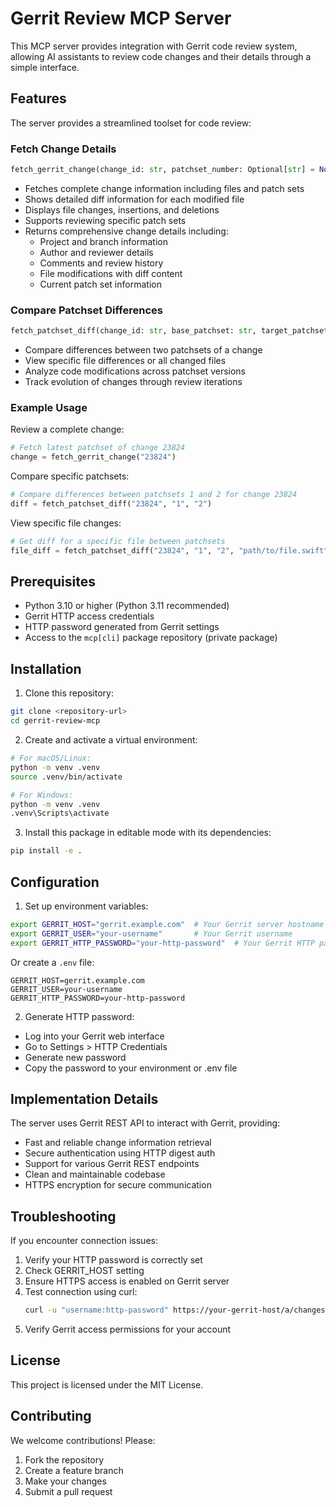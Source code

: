 # Gerrit Review MCP Server

This MCP server provides integration with Gerrit code review system, allowing AI assistants to review code changes and their details through a simple interface.

## Features

The server provides a streamlined toolset for code review:

### Fetch Change Details
```python
fetch_gerrit_change(change_id: str, patchset_number: Optional[str] = None)
```
- Fetches complete change information including files and patch sets
- Shows detailed diff information for each modified file
- Displays file changes, insertions, and deletions
- Supports reviewing specific patch sets
- Returns comprehensive change details including:
  - Project and branch information
  - Author and reviewer details
  - Comments and review history
  - File modifications with diff content
  - Current patch set information

### Compare Patchset Differences
```python
fetch_patchset_diff(change_id: str, base_patchset: str, target_patchset: str, file_path: Optional[str] = None)
```
- Compare differences between two patchsets of a change
- View specific file differences or all changed files
- Analyze code modifications across patchset versions
- Track evolution of changes through review iterations

### Example Usage

Review a complete change:
```python
# Fetch latest patchset of change 23824
change = fetch_gerrit_change("23824")
```

Compare specific patchsets:
```python
# Compare differences between patchsets 1 and 2 for change 23824
diff = fetch_patchset_diff("23824", "1", "2")
```

View specific file changes:
```python
# Get diff for a specific file between patchsets
file_diff = fetch_patchset_diff("23824", "1", "2", "path/to/file.swift")
```

## Prerequisites

- Python 3.10 or higher (Python 3.11 recommended)
- Gerrit HTTP access credentials
- HTTP password generated from Gerrit settings
- Access to the `mcp[cli]` package repository (private package)

## Installation

1. Clone this repository:
```bash
git clone <repository-url>
cd gerrit-review-mcp
```

2. Create and activate a virtual environment:
```bash
# For macOS/Linux:
python -m venv .venv
source .venv/bin/activate

# For Windows:
python -m venv .venv
.venv\Scripts\activate
```

3. Install this package in editable mode with its dependencies:
```bash
pip install -e .
```

## Configuration

1. Set up environment variables:
```bash
export GERRIT_HOST="gerrit.example.com"  # Your Gerrit server hostname
export GERRIT_USER="your-username"       # Your Gerrit username
export GERRIT_HTTP_PASSWORD="your-http-password"  # Your Gerrit HTTP password
```

Or create a `.env` file:
```
GERRIT_HOST=gerrit.example.com
GERRIT_USER=your-username
GERRIT_HTTP_PASSWORD=your-http-password
```

2. Generate HTTP password:
- Log into your Gerrit web interface
- Go to Settings > HTTP Credentials
- Generate new password
- Copy the password to your environment or .env file

## Implementation Details

The server uses Gerrit REST API to interact with Gerrit, providing:
- Fast and reliable change information retrieval
- Secure authentication using HTTP digest auth
- Support for various Gerrit REST endpoints
- Clean and maintainable codebase
- HTTPS encryption for secure communication

## Troubleshooting

If you encounter connection issues:
1. Verify your HTTP password is correctly set
2. Check GERRIT_HOST setting
3. Ensure HTTPS access is enabled on Gerrit server
4. Test connection using curl:
   ```bash
   curl -u "username:http-password" https://your-gerrit-host/a/changes/
   ```
5. Verify Gerrit access permissions for your account

## License

This project is licensed under the MIT License.

## Contributing

We welcome contributions! Please:

1. Fork the repository
2. Create a feature branch
3. Make your changes
4. Submit a pull request
